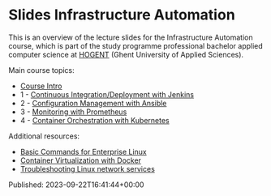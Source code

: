 # Slides Infrastructure Automation

This is an overview of the lecture slides for the Infrastructure Automation course, which is part of the study programme professional bachelor applied computer science at [HOGENT](https://www.hogent.be/) (Ghent University of Applied Sciences).

Main course topics:

- [Course Intro](00-infra-intro.html)
- 1 - [Continuous Integration/Deployment with Jenkins](01-ci-cd-jenkins.html)
- 2 - [Configuration Management with Ansible](02-config-mgmt.html)
- 3 - [Monitoring with Prometheus](03-monitoring.html)
- 4 - [Container Orchestration with Kubernetes](04-kubernetes.html)

Additional resources:

- [Basic Commands for Enterprise Linux](91-basic-commands-el8.html)
- [Container Virtualization with Docker](92-containers.html)
- [Troubleshooting Linux network services](93-troubleshooting.html)

Published: 2023-09-22T16:41:44+00:00
